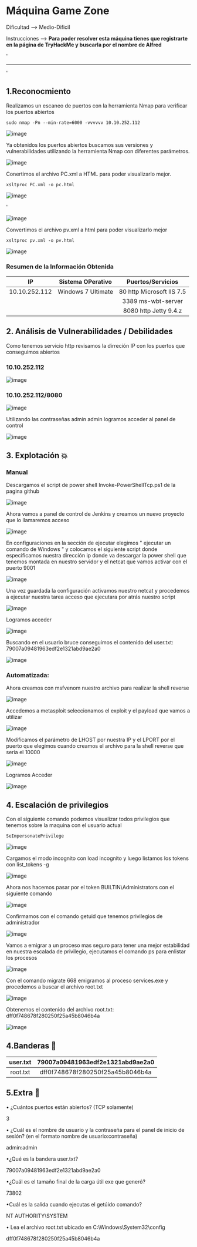 # Máquina Game Zone

Dificultad --> Medio-Dificil 

Instrucciones --> **Para poder resolver esta máquina tienes que registrarte en la página de TryHackMe y buscarla por el nombre de Alfred**

'

-------------------------------------------------------------------------------------------------------------------------------------------------------------------

'

## 1.Reconocmiento

Realizamos un escaneo de puertos con la herramienta Nmap para verificar los puertos
abiertos

    sudo nmap -Pn --min-rate=6000 -vvvvvv 10.10.252.112


![image](https://github.com/user-attachments/assets/a2f7f09b-4053-4ecf-ba61-12a1bf419c57)


Ya obtenidos los puertos abiertos buscamos sus versiones y vulnerabilidades utilizando
la herramienta Nmap con diferentes parámetros.


![image](https://github.com/user-attachments/assets/9d644a1b-b3f2-45d1-aae0-e045a617e809)


Conertimos el archivo PC.xml a HTML para poder visualizarlo mejor.

    xsltproc PC.xml -o pc.html

![image](https://github.com/user-attachments/assets/47b8d602-e009-4637-8497-d4cd403741ca)

'

![image](https://github.com/user-attachments/assets/315e37aa-0493-436a-97af-ce606096c0a1)


Convertimos el archivo pv.xml a html para poder visualizarlo mejor

    xsltproc pv.xml -o pv.html


![image](https://github.com/user-attachments/assets/ef895e61-d8d1-420b-9787-ce53942bae21)


### Resumen de la Información Obtenida

|IP             | Sistema OPerativo    | Puertos/Servicios         | 
|:------------: |:--------------------:| :------------------------:| 
| 10.10.252.112 | Windows 7 Ultimate   | 80 http Microsoft IIS 7.5 |
|               |                      | 3389 ms-wbt-server        |
|               |                      | 8080 http Jetty 9.4.z     |


## 2. Análisis de Vulnerabilidades / Debilidades


Como tenemos servicio http revisamos la dirreción IP con los puertos que conseguimos abiertos

### 10.10.252.112

![image](https://github.com/user-attachments/assets/aa5972f1-780a-4754-af42-1657062b13c0)

### 10.10.252.112/8080


![image](https://github.com/user-attachments/assets/4e34d884-dcd2-4c09-9511-bca4d5d47741)


Utilizando las contraseñas admin admin logramos acceder al panel de control

![image](https://github.com/user-attachments/assets/e17943b3-ad07-4ef5-9680-1cba6acbe1a1)


## 3. Explotación 💥

### Manual

Descargamos el script de power shell Invoke-PowerShellTcp.ps1 de la pagina github 

![image](https://github.com/user-attachments/assets/6e3fddc7-adb0-465d-aa17-dd4b60fe99d2)


Ahora vamos a panel de control de Jenkins y creamos un nuevo proyecto que lo llamaremos acceso


![image](https://github.com/user-attachments/assets/9cc1ee40-9702-473a-a0c3-b24e1805dab8)


En configuraciones en la sección de ejecutar elegimos " ejecutar un comando de Windows " y colocamos el siguiente script donde especificamos nuestra dirección ip donde va descargar la power shell que tenemos montada en nuestro servidor y el netcat que vamos activar con el puerto 9001


![image](https://github.com/user-attachments/assets/e28f13cb-3597-40d7-b60d-a8cf8ec03ad8)


Una vez guardada la configuración activamos nuestro netcat y procedemos a ejecutar nuestra tarea acceso que ejecutara por atrás nuestro script


![image](https://github.com/user-attachments/assets/24977134-c10c-4543-abb0-8deab1ae1dbe)


Logramos acceder


![image](https://github.com/user-attachments/assets/dd747d2b-1fb7-45eb-8509-db391a175a8b)


Buscando en el usuario bruce conseguimos el contenido del user.txt:
79007a09481963edf2e1321abd9ae2a0

![image](https://github.com/user-attachments/assets/9005c5c6-0739-40c1-bc9a-ca2213c37eeb)


### Automatizada:

Ahora creamos con msfvenom nuestro archivo para realizar la shell reverse


![image](https://github.com/user-attachments/assets/95f2497b-9cac-4e73-8ea9-7883bfacb5e6)


Accedemos a metasploit seleccionamos el exploit y el payload que vamos a utilizar


![image](https://github.com/user-attachments/assets/04e8da84-5f59-42f9-a2f5-2176541187cb)


Modificamos el parámetro de LHOST por nuestra IP y el LPORT por el puerto que elegimos cuando creamos el archivo para la shell reverse que seria el 10000


![image](https://github.com/user-attachments/assets/7be762ba-5714-470e-9bbf-f6ba63c6b37c)


Logramos Acceder


![image](https://github.com/user-attachments/assets/fafb51d7-686b-41fc-a2a7-0558e4a3f991)


## 4. Escalación de privilegios


Con el siguiente comando podemos visualizar todos privilegios que tenemos sobre la maquina con el usuario actual

    SeImpersonatePrivilege


![image](https://github.com/user-attachments/assets/d6397fb9-fd72-488a-85cc-dabd80dabd2d)


Cargamos el modo incognito con load incognito y luego listamos los tokens con list_tokens -g


![image](https://github.com/user-attachments/assets/9c66ec21-1a2e-40fb-a003-33512454a1c2)


Ahora nos hacemos pasar por el token BUILTIN\Administrators con el siguiente comando


![image](https://github.com/user-attachments/assets/8e5b573b-addc-4433-bc80-566d75f5a498)


Confirmamos con el comando getuid que tenemos privilegios de administrador


![image](https://github.com/user-attachments/assets/ec8a66c7-31be-40a0-b8bf-988f479705b4)


Vamos a emigrar a un proceso mas seguro para tener una mejor estabilidad en nuestra escalada de privilegio, ejecutamos el comando ps para enlistar los procesos

![image](https://github.com/user-attachments/assets/922ab0b2-4e8c-4311-b80f-f7936b177dae)


Con el comando migrate 668 emigramos al proceso services.exe y procedemos a buscar el archivo root.txt


![image](https://github.com/user-attachments/assets/a31561a7-bb81-4dff-9854-8938d2d961aa)


Obtenemos el contenido del archivo root.txt: dff0f748678f280250f25a45b8046b4a


![image](https://github.com/user-attachments/assets/eee3366f-300d-47be-9d2a-39e3088898cc)


## 4.Banderas 🏁

|user.txt | 79007a09481963edf2e1321abd9ae2a0 |
|:-------:|:--------------------------------:|
|root.txt | dff0f748678f280250f25a45b8046b4a |


## 5.Extra 🚨


• ¿Cuántos puertos están abiertos? (TCP solamente)

3

• ¿Cuál es el nombre de usuario y la contraseña para el panel de inicio de sesión? (en el formato nombre de usuario:contraseña)

admin:admin

•¿Qué es la bandera user.txt?

79007a09481963edf2e1321abd9ae2a0

•¿Cuál es el tamaño final de la carga útil exe que generó?

73802

•Cuál es la salida cuando ejecutas el getúido comando?

NT AUTHORITY\SYSTEM

•
Lea el archivo root.txt ubicado en C:\Windows\System32\config

dff0f748678f280250f25a45b8046b4a






